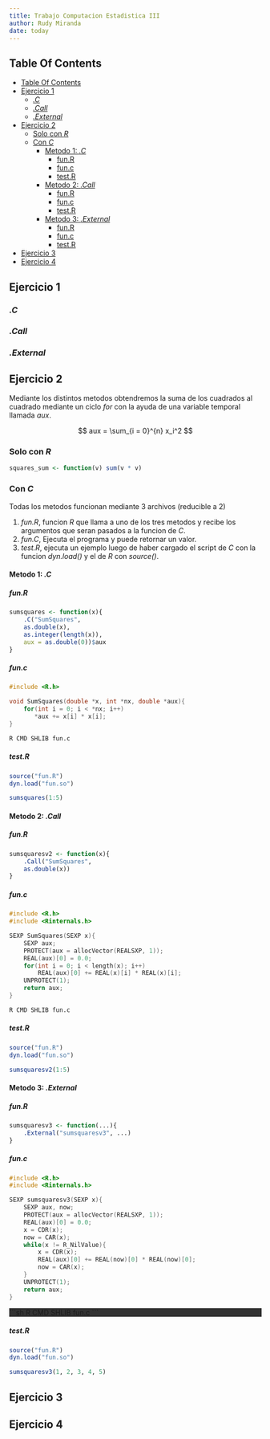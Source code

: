 ```yaml
---
title: Trabajo Computacion Estadistica III
author: Rudy Miranda
date: today
---
```


## Table Of Contents
- [Table Of Contents](#table-of-contents)
- [Ejercicio 1](#ejercicio-1)
  - [*.C*](#c)
  - [*.Call*](#call)
  - [*.External*](#external)
- [Ejercicio 2](#ejercicio-2)
  - [Solo con *R*](#solo-con-r)
  - [Con *C*](#con-c)
    - [Metodo 1: *.C*](#metodo-1-c)
      - [fun.R](#funr)
      - [fun.c](#func)
      - [test.R](#testr)
    - [Metodo 2: *.Call*](#metodo-2-call)
      - [fun.R](#funr-1)
      - [fun.c](#func-1)
      - [test.R](#testr-1)
    - [Metodo 3: *.External*](#metodo-3-external)
      - [fun.R](#funr-2)
      - [fun.c](#func-2)
      - [test.R](#testr-2)
- [Ejercicio 3](#ejercicio-3)
- [Ejercicio 4](#ejercicio-4)

## Ejercicio 1

### *.C*

### *.Call*

### *.External*

## Ejercicio 2

Mediante los distintos metodos obtendremos la suma de los cuadrados al cuadrado mediante un ciclo *for* con la ayuda de una variable temporal llamada *aux*.

$$
aux = \sum_{i = 0}^{n} x_i^2
$$

### Solo con *R*

```R
squares_sum <- function(v) sum(v * v)
```

### Con *C*

Todas los metodos funcionan mediante 3 archivos (reducible a 2)

1. *fun.R*, funcion *R* que llama a uno de los tres metodos y recibe los argumentos que seran pasados a la funcion de *C*.
2. *fun.C*, Ejecuta el programa y puede retornar un valor.
3. *test.R*, ejecuta un ejemplo luego de haber cargado el script de *C* con la funcion *dyn.load()* y el de *R* con *source()*.

#### Metodo 1: *.C*

##### fun.R

```R
sumsquares <- function(x){
    .C("SumSquares",
    as.double(x),
    as.integer(length(x)),
    aux = as.double(0))$aux
}
```

##### fun.c

```c
#include <R.h>

void SumSquares(double *x, int *nx, double *aux){
    for(int i = 0; i < *nx; i++)
       *aux += x[i] * x[i];
}
```

```sh
R CMD SHLIB fun.c
```
##### test.R

```R
source("fun.R")
dyn.load("fun.so")

sumsquares(1:5)
```

#### Metodo 2: *.Call*

##### fun.R

```R
sumsquaresv2 <- function(x){
    .Call("SumSquares",
    as.double(x))
}
```

##### fun.c

```c
#include <R.h>
#include <Rinternals.h>

SEXP SumSquares(SEXP x){
    SEXP aux;
    PROTECT(aux = allocVector(REALSXP, 1));
    REAL(aux)[0] = 0.0;
    for(int i = 0; i < length(x); i++)
        REAL(aux)[0] += REAL(x)[i] * REAL(x)[i];
    UNPROTECT(1);
    return aux;
}
```

```sh
R CMD SHLIB fun.c
```

##### test.R

```R
source("fun.R")
dyn.load("fun.so")

sumsquaresv2(1:5)
```

#### Metodo 3: *.External*

##### fun.R

```R
sumsquaresv3 <- function(...){
	.External("sumsquaresv3", ...)
}
```

##### fun.c

```c
#include <R.h>
#include <Rinternals.h>

SEXP sumsquaresv3(SEXP x){
    SEXP aux, now;
    PROTECT(aux = allocVector(REALSXP, 1));
    REAL(aux)[0] = 0.0;
    x = CDR(x);
    now = CAR(x);
    while(x != R_NilValue){
        x = CDR(x);
        REAL(aux)[0] += REAL(now)[0] * REAL(now)[0];
        now = CAR(x);
    }
    UNPROTECT(1);
    return aux;
}
```
<div style="background-color: rgb(50, 50, 50);">
```sh
R CMD SHLIB fun.c
```
</div>

##### test.R

```R
source("fun.R")
dyn.load("fun.so")

sumsquaresv3(1, 2, 3, 4, 5)

```
## Ejercicio 3 

## Ejercicio 4